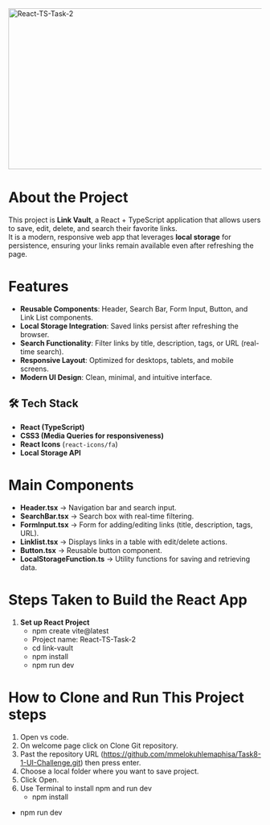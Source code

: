 <img src="https://socialify.git.ci/mmelokuhlemaphisa/React-TS-Task-2/image?language=1&owner=1&name=1&stargazers=1&theme=Light" alt="React-TS-Task-2" width="640" height="320" />

# About the Project

This project is **Link Vault**, a React + TypeScript application that allows users to save, edit, delete, and search their favorite links.  
It is a modern, responsive web app that leverages **local storage** for persistence, ensuring your links remain available even after refreshing the page.


# Features

* **Reusable Components**: Header, Search Bar, Form Input, Button, and Link List components.
* **Local Storage Integration**: Saved links persist after refreshing the browser.
* **Search Functionality**: Filter links by title, description, tags, or URL (real-time search).
* **Responsive Layout**: Optimized for desktops, tablets, and mobile screens.
* **Modern UI Design**: Clean, minimal, and intuitive interface.


## 🛠️ Tech Stack
- **React (TypeScript)**
- **CSS3 (Media Queries for responsiveness)**
- **React Icons** (`react-icons/fa`)
- **Local Storage API**
  

# Main Components

* **Header.tsx** → Navigation bar and search input.
* **SearchBar.tsx** → Search box with real-time filtering.
* **FormInput.tsx** → Form for adding/editing links (title, description, tags, URL).
* **Linklist.tsx** → Displays links in a table with edit/delete actions.
* **Button.tsx** → Reusable button component.
* **LocalStorageFunction.ts** → Utility functions for saving and retrieving data.

# Steps Taken to Build the React App

1. **Set up React Project**
   * npm create vite@latest
   * Project name: React-TS-Task-2
   * cd link-vault
   * npm install
   * npm run dev

# How to Clone and Run This Project steps

1. Open vs code.
2. On welcome page click on Clone Git repository.
3. Past the repository URL (https://github.com/mmelokuhlemaphisa/Task8-1-UI-Challenge.git) then press enter.
4. Choose a local folder where you want to save project.
5. Click Open.
6. Use Terminal to install npm and run dev
   * npm install
  * npm run dev




